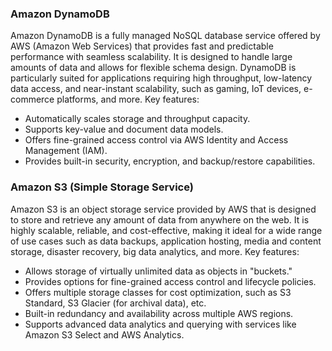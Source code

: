 ### **Amazon DynamoDB**
Amazon DynamoDB is a fully managed NoSQL database service offered by AWS (Amazon Web Services) that provides fast and predictable performance with seamless scalability. It is designed to handle large amounts of data and allows for flexible schema design. DynamoDB is particularly suited for applications requiring high throughput, low-latency data access, and near-instant scalability, such as gaming, IoT devices, e-commerce platforms, and more.
Key features:
- Automatically scales storage and throughput capacity.
- Supports key-value and document data models.
- Offers fine-grained access control via AWS Identity and Access Management (IAM).
- Provides built-in security, encryption, and backup/restore capabilities.

### **Amazon S3 (Simple Storage Service)**
Amazon S3 is an object storage service provided by AWS that is designed to store and retrieve any amount of data from anywhere on the web. It is highly scalable, reliable, and cost-effective, making it ideal for a wide range of use cases such as data backups, application hosting, media and content storage, disaster recovery, big data analytics, and more.
Key features:
- Allows storage of virtually unlimited data as objects in "buckets."
- Provides options for fine-grained access control and lifecycle policies.
- Offers multiple storage classes for cost optimization, such as S3 Standard, S3 Glacier (for archival data), etc.
- Built-in redundancy and availability across multiple AWS regions.
- Supports advanced data analytics and querying with services like Amazon S3 Select and AWS Analytics.